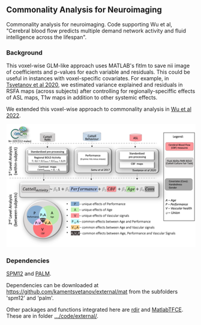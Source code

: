 ## Commonality Analysis for Neuroimaging

Commonality analysis for neuroimaging. Code supporting Wu et al, "Cerebral blood flow predicts multiple demand network activity and fluid intelligence across the lifespan".

### Background
This voxel-wise GLM-like approach uses MATLAB's fitlm to save nii image of coefficients and p-values for each variable and residuals. This could be useful in instances with voxel-specific covariates. For example, in [Tsvetanov et al 2020](https://doi.org/10.1111/psyp.13714), we estimated variance explained and residuals in RSFA maps (across subjects) after controlling for regionally-speciffic effects of ASL maps, T1w maps in addition to other systemic effects.

We extended this voxel-wise approach to commonality analysis in [Wu et al 2022](https://www.sciencedirect.com/science/article/pii/S0197458022002044).

![image](./figures/Figure_1.png)


### Dependencies
[SPM12](https://www.fil.ion.ucl.ac.uk/spm/software/spm12/) and [PALM](https://github.com/andersonwinkler/PALM).

Dependencies can be downloaded at https://github.com/kamentsvetanov/external/mat from the subfolders 'spm12' and 'palm'.

Other packages and functions integrated here are [rdir](https://uk.mathworks.com/matlabcentral/fileexchange/47125-rdir-m) and [MatlabTFCE](https://github.com/markallenthornton/MatlabTFCE). These are in folder [.../code/external/](https://github.com/kamentsvetanov/CommonalityAnalysis/tree/main/code/external). 
